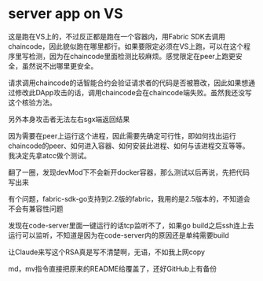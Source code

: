 # server app on VS
这是跑在VS上的，不过反正都是跑在一个容器内，用Fabric SDK去调用chaincode，因此貌似跑在哪里都行。如果要限定必须在VS上跑，可以在这个程序里写检测，因为在chaincode里面检测比较麻烦。感觉限定在peer上跑更安全，虽然说不出哪里更安全。

请求调用chaincode的话智能合约会验证请求者的代码是否被篡改，因此如果想通过修改此DApp攻击的话，调用chaincode会在chaincode端失败。虽然我还没写这个核验方法。

另外本身攻击者无法左右sgx端返回结果

因为需要在peer上运行这个进程，因此需要先确定可行性，即如何找出运行chaincode的peer、如何进入容器、如何安装此进程、如何与该进程交互等等。我决定先拿atcc做个测试。

翻了一圈，发现devMod下不会新开docker容器，那么测试以后再说，先把代码写出来

有个问题，fabric-sdk-go支持到2.2版的fabric，我用的是2.5版本的，不知道会不会有兼容性问题

发现在code-server里面一键运行的话tcp监听不了，如果go build之后ssh连上去运行可以监听，不知道是因为在code-server内的原因还是单纯需要build


让Claude来写这个RSA真是写不清楚啊，无语，不如我上网copy

md，mv指令直接把原来的README给覆盖了，还好GitHub上有备份